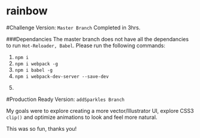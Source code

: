 # rainbow

#Challenge Version: `Master Branch`
Completed in 3hrs.

###Dependancies
The master branch does not have all the dependancies to run `Hot-Reloader, Babel`.  Please run the following commands:

1. ```` npm i ````
2. ````npm i webpack -g````
3. ```` npm i babel -g ````
4. ```` npm i webpack-dev-server --save-dev  ````
5. ```` npm i babel-loader babel-core babel-preset-es2015 babel-preset-react

#Production Ready Version:   `addSparkles Branch`

My goals were to explore creating a more vector/Illustrator UI, explore CSS3 `clip()` and optimize animations to look and feel more natural.

This was so fun, thanks you!
